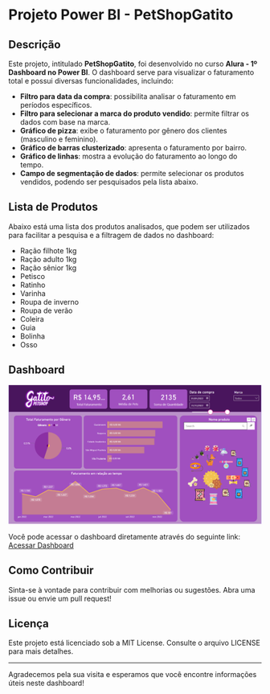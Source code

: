 # Projeto Power BI - PetShopGatito

## Descrição

Este projeto, intitulado **PetShopGatito**, foi desenvolvido no curso **Alura - 1º Dashboard no Power BI**. O dashboard serve para visualizar o faturamento total e possui diversas funcionalidades, incluindo:

- **Filtro para data da compra**: possibilita analisar o faturamento em períodos específicos.
- **Filtro para selecionar a marca do produto vendido**: permite filtrar os dados com base na marca.
- **Gráfico de pizza**: exibe o faturamento por gênero dos clientes (masculino e feminino).
- **Gráfico de barras clusterizado**: apresenta o faturamento por bairro.
- **Gráfico de linhas**: mostra a evolução do faturamento ao longo do tempo.
- **Campo de segmentação de dados**: permite selecionar os produtos vendidos, podendo ser pesquisados pela lista abaixo.

## Lista de Produtos

Abaixo está uma lista dos produtos analisados, que podem ser utilizados para facilitar a pesquisa e a filtragem de dados no dashboard:

- Ração filhote 1kg
- Ração adulto 1kg
- Ração sênior 1kg
- Petisco
- Ratinho
- Varinha
- Roupa de inverno
- Roupa de verão
- Coleira
- Guia
- Bolinha
- Osso

## Dashboard

![Dashboard Power BI](Dashboard.png)

Você pode acessar o dashboard diretamente através do seguinte link: [Acessar Dashboard](https://app.powerbi.com/view?r=eyJrIjoiNTFmZGM2MGQtMDc3OC00ZWJlLTljNWEtZDZkYzhhMGYyNDcyIiwidCI6ImZiOTJjMGEzLWZjNjMtNDhhOC1iNjhhLTBkODE3OWZlNTc3YSJ9)

## Como Contribuir

Sinta-se à vontade para contribuir com melhorias ou sugestões. Abra uma issue ou envie um pull request!

## Licença

Este projeto está licenciado sob a MIT License. Consulte o arquivo LICENSE para mais detalhes.

---

Agradecemos pela sua visita e esperamos que você encontre informações úteis neste dashboard!
